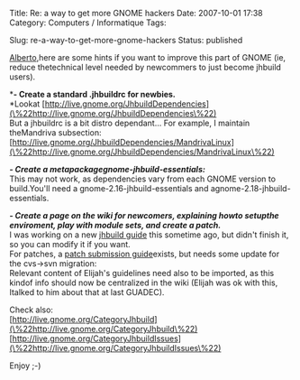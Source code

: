 Title: Re: a way to get more GNOME hackers
Date: 2007-10-01 17:38
Category: Computers / Informatique
Tags:

Slug: re-a-way-to-get-more-gnome-hackers
Status: published

[Alberto](\%22http://aruiz.typepad.com/siliconisland/2007/04/lets_make_it_ea.html\%22),here are some hints if you want to improve this part of GNOME (ie, reduce thetechnical level needed by newcommers to just become jhbuild users).  
  
***- Create a standard .jhbuildrc for newbies.**  
*Lookat [http://live.gnome.org/JhbuildDependencies](\%22http://live.gnome.org/JhbuildDependencies\%22)  
But a jhbuildrc is a bit distro dependant... For example, I maintain theMandriva subsection:  
[http://live.gnome.org/JhbuildDependencies/MandrivaLinux](\%22http://live.gnome.org/JhbuildDependencies/MandrivaLinux\%22)  
  
***- Create a metapackagegnome-jhbuild-essentials:***  
This may not work, as dependencies vary from each GNOME version to build.You'll need a gnome-2.16-jhbuild-essentials and agnome-2.18-jhbuild-essentials.  
  
***- Create a page on the wiki for newcomers, explaining howto setupthe enviroment, play with module sets, and create a patch.***  
I was working on a new [jhbuild guide](\%22http://live.gnome.org/LuisMenina/JhbuildGuide\%22) this sometime ago, but didn't finish it, so you can modify it if you want.  
For patches, a [patch submission guide](\%22http://live.gnome.org/GnomeLove/SubmittingPatches\%22)exists, but needs some update for the cvs-&gt;svn migration:  
Relevant content of Elijah's guidelines need also to be imported, as this kindof info should now be centralized in the wiki (Elijah was ok with this, Italked to him about that at last GUADEC).  
  
Check also:  
[http://live.gnome.org/CategoryJhbuild](\%22http://live.gnome.org/CategoryJhbuild\%22)  
[http://live.gnome.org/CategoryJhbuildIssues](\%22http://live.gnome.org/CategoryJhbuildIssues\%22)  
  
Enjoy ;-)

